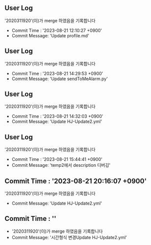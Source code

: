 



## User Log
'2020311920'(이)가 merge 하였음을 기록합니다
- Commit Time : '2023-08-21 12:10:27 +0900'
- Commit Message: 'Update profile.md'



## User Log
'2020311920'(이)가 merge 하였음을 기록합니다
- Commit Time : '2023-08-21 14:29:53 +0900'
- Commit Message: 'Update sendToMeAlarm.py'



## User Log
'2020311920'(이)가 merge 하였음을 기록합니다
- Commit Time : '2023-08-21 14:32:03 +0900'
- Commit Message: 'Update HJ-Update2.yml'



## User Log
'2020311920'(이)가 merge 하였음을 기록합니다
- Commit Time : '2023-08-21 15:44:41 +0900'
- Commit Message: 'temp2에서 description 디버깅'



## Commit Time : '2023-08-21 20:16:07 +0900'
'2020311920'(이)가 merge 하였음을 기록합니다
- Commit Message: 'Update HJ-Update2.yml'



## Commit Time : ''
- '2020311920'(이)가 merge 하였음을 기록합니다
- Commit Message: '시간형식 변경Update HJ-Update2.yml'




